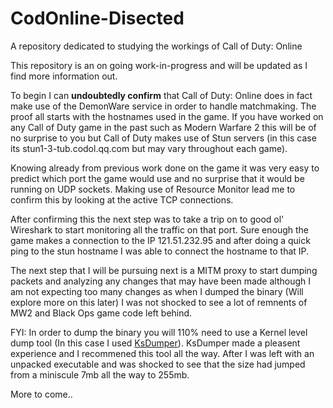 # CodOnline-Disected
A repository dedicated to studying the workings of Call of Duty: Online

This repository is an on going work-in-progress and will be updated as I find more information out.

To begin I can __undoubtedly confirm__ that Call of Duty: Online does in fact make use of the DemonWare service in order to handle matchmaking. The proof all starts with the hostnames used in the game. If you have worked on any Call of Duty game in the past such as Modern Warfare 2 this will be of no surprise to you but Call of Duty makes use of Stun servers (in this case its stun1-3-tub.codol.qq.com but may vary throughout each game).

Knowing already from previous work done on the game it was very easy to predict which port the game would use and no surprise that it would be running on UDP sockets. Making use of Resource Monitor lead me to confirm this by looking at the active TCP connections.

<Picture of Resource Monitor here>

After confirming this the next step was to take a trip on to good ol' Wireshark to start monitoring all the traffic on that port. Sure enough the game makes a connection to the IP 121.51.232.95 and after doing a quick ping to the stun hostname I was able to connect the hostname to that IP.

The next step that I will be pursuing next is a MITM proxy to start dumping packets and analyzing any changes that may have been made although I am not expecting too many changes as when I dumped the binary (Will explore more on this later) I was not shocked to see a lot of remnents of MW2 and Black Ops game code left behind.

FYI: In order to dump the binary you will 110% need to use a Kernel level dump tool (In this case I used [KsDumper](https://github.com/EquiFox/KsDumper)). KsDumper made a pleasent experience and I recommened this tool all the way. After I was left with an unpacked executable and was shocked to see that the size had jumped from a miniscule 7mb all the way to 255mb.

More to come..

